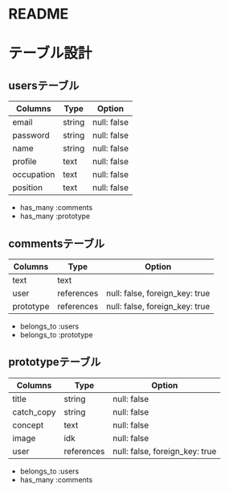 # README

# テーブル設計

## usersテーブル

| Columns    | Type   | Option      |
| ---------- | ------ | ----------- |
| email      | string | null: false |
| password   | string | null: false |
| name       | string | null: false |
| profile    | text   | null: false |
| occupation | text   | null: false |
| position   | text   | null: false |

- has_many :comments
- has_many :prototype

## commentsテーブル

| Columns   | Type       | Option                         |
| --------- | ---------- | ------------------------------ |
| text      | text       |                                |
| user      | references | null: false, foreign_key: true |
| prototype | references | null: false, foreign_key: true |

- belongs_to :users
- belongs_to :prototype

## prototypeテーブル

| Columns    | Type       | Option                        |
| ---------- | ---------- | ------------------------------ |
| title      | string     | null: false                    |
| catch_copy | string     | null: false                    |
| concept    | text       | null: false                    |
| image      | idk        | null: false                    |
| user       | references | null: false, foreign_key: true |

- belongs_to :users
- has_many :comments